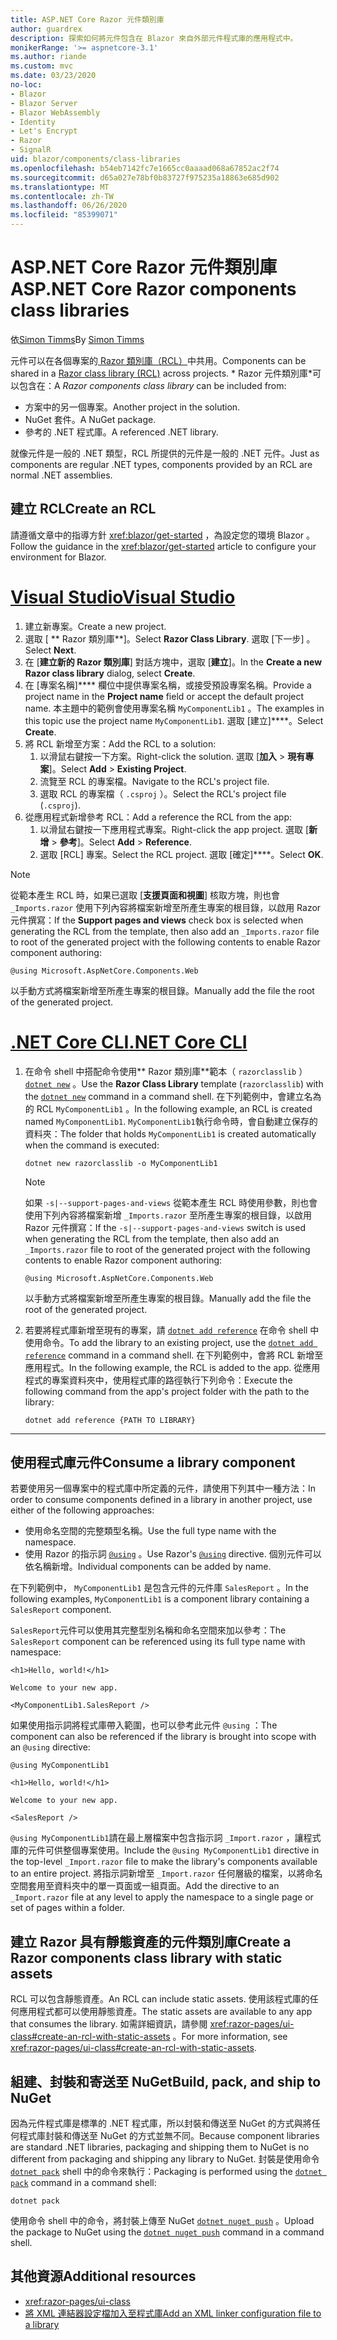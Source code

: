 ```yaml
---
title: ASP.NET Core Razor 元件類別庫
author: guardrex
description: 探索如何將元件包含在 Blazor 來自外部元件程式庫的應用程式中。
monikerRange: '>= aspnetcore-3.1'
ms.author: riande
ms.custom: mvc
ms.date: 03/23/2020
no-loc:
- Blazor
- Blazor Server
- Blazor WebAssembly
- Identity
- Let's Encrypt
- Razor
- SignalR
uid: blazor/components/class-libraries
ms.openlocfilehash: b54eb7142fc7e1665cc0aaaad068a67852ac2f74
ms.sourcegitcommit: d65a027e78bf0b83727f975235a18863e685d902
ms.translationtype: MT
ms.contentlocale: zh-TW
ms.lasthandoff: 06/26/2020
ms.locfileid: "85399071"
---
```

# <a name="aspnet-core-razor-components-class-libraries"></a><span data-ttu-id="9cc90-103">ASP.NET Core Razor 元件類別庫</span><span class="sxs-lookup"><span data-stu-id="9cc90-103">ASP.NET Core Razor components class libraries</span></span>

<span data-ttu-id="9cc90-104">依[Simon Timms](https://github.com/stimms)</span><span class="sxs-lookup"><span data-stu-id="9cc90-104">By [Simon Timms](https://github.com/stimms)</span></span>

<span data-ttu-id="9cc90-105">元件可以在各個專案的[ Razor 類別庫（RCL）](xref:razor-pages/ui-class)中共用。</span><span class="sxs-lookup"><span data-stu-id="9cc90-105">Components can be shared in a [Razor class library (RCL)](xref:razor-pages/ui-class) across projects.</span></span> <span data-ttu-id="9cc90-106">\* Razor 元件類別庫\*可以包含在：</span><span class="sxs-lookup"><span data-stu-id="9cc90-106">A *Razor components class library* can be included from:</span></span>

* <span data-ttu-id="9cc90-107">方案中的另一個專案。</span><span class="sxs-lookup"><span data-stu-id="9cc90-107">Another project in the solution.</span></span>
* <span data-ttu-id="9cc90-108">NuGet 套件。</span><span class="sxs-lookup"><span data-stu-id="9cc90-108">A NuGet package.</span></span>
* <span data-ttu-id="9cc90-109">參考的 .NET 程式庫。</span><span class="sxs-lookup"><span data-stu-id="9cc90-109">A referenced .NET library.</span></span>

<span data-ttu-id="9cc90-110">就像元件是一般的 .NET 類型，RCL 所提供的元件是一般的 .NET 元件。</span><span class="sxs-lookup"><span data-stu-id="9cc90-110">Just as components are regular .NET types, components provided by an RCL are normal .NET assemblies.</span></span>

## <a name="create-an-rcl"></a><span data-ttu-id="9cc90-111">建立 RCL</span><span class="sxs-lookup"><span data-stu-id="9cc90-111">Create an RCL</span></span>

<span data-ttu-id="9cc90-112">請遵循文章中的指導方針 <xref:blazor/get-started> ，為設定您的環境 Blazor 。</span><span class="sxs-lookup"><span data-stu-id="9cc90-112">Follow the guidance in the <xref:blazor/get-started> article to configure your environment for Blazor.</span></span>

# <a name="visual-studio"></a>[<span data-ttu-id="9cc90-113">Visual Studio</span><span class="sxs-lookup"><span data-stu-id="9cc90-113">Visual Studio</span></span>](#tab/visual-studio)

1. <span data-ttu-id="9cc90-114">建立新專案。</span><span class="sxs-lookup"><span data-stu-id="9cc90-114">Create a new project.</span></span>
1. <span data-ttu-id="9cc90-115">選取 [ \*\* Razor 類別庫\*\*]。</span><span class="sxs-lookup"><span data-stu-id="9cc90-115">Select **Razor Class Library**.</span></span> <span data-ttu-id="9cc90-116">選取 [下一步] 。</span><span class="sxs-lookup"><span data-stu-id="9cc90-116">Select **Next**.</span></span>
1. <span data-ttu-id="9cc90-117">在 [**建立新的 Razor 類別庫**] 對話方塊中，選取 [**建立**]。</span><span class="sxs-lookup"><span data-stu-id="9cc90-117">In the **Create a new Razor class library** dialog, select **Create**.</span></span>
1. <span data-ttu-id="9cc90-118">在 [專案名稱]\*\*\*\* 欄位中提供專案名稱，或接受預設專案名稱。</span><span class="sxs-lookup"><span data-stu-id="9cc90-118">Provide a project name in the **Project name** field or accept the default project name.</span></span> <span data-ttu-id="9cc90-119">本主題中的範例會使用專案名稱 `MyComponentLib1` 。</span><span class="sxs-lookup"><span data-stu-id="9cc90-119">The examples in this topic use the project name `MyComponentLib1`.</span></span> <span data-ttu-id="9cc90-120">選取 [建立]\*\*\*\*。</span><span class="sxs-lookup"><span data-stu-id="9cc90-120">Select **Create**.</span></span>
1. <span data-ttu-id="9cc90-121">將 RCL 新增至方案：</span><span class="sxs-lookup"><span data-stu-id="9cc90-121">Add the RCL to a solution:</span></span>
   1. <span data-ttu-id="9cc90-122">以滑鼠右鍵按一下方案。</span><span class="sxs-lookup"><span data-stu-id="9cc90-122">Right-click the solution.</span></span> <span data-ttu-id="9cc90-123">選取 [**加入**  >  **現有專案**]。</span><span class="sxs-lookup"><span data-stu-id="9cc90-123">Select **Add** > **Existing Project**.</span></span>
   1. <span data-ttu-id="9cc90-124">流覽至 RCL 的專案檔。</span><span class="sxs-lookup"><span data-stu-id="9cc90-124">Navigate to the RCL's project file.</span></span>
   1. <span data-ttu-id="9cc90-125">選取 RCL 的專案檔（ `.csproj` ）。</span><span class="sxs-lookup"><span data-stu-id="9cc90-125">Select the RCL's project file (`.csproj`).</span></span>
1. <span data-ttu-id="9cc90-126">從應用程式新增參考 RCL：</span><span class="sxs-lookup"><span data-stu-id="9cc90-126">Add a reference the RCL from the app:</span></span>
   1. <span data-ttu-id="9cc90-127">以滑鼠右鍵按一下應用程式專案。</span><span class="sxs-lookup"><span data-stu-id="9cc90-127">Right-click the app project.</span></span> <span data-ttu-id="9cc90-128">選取 [**新增**  >  **參考**]。</span><span class="sxs-lookup"><span data-stu-id="9cc90-128">Select **Add** > **Reference**.</span></span>
   1. <span data-ttu-id="9cc90-129">選取 [RCL] 專案。</span><span class="sxs-lookup"><span data-stu-id="9cc90-129">Select the RCL project.</span></span> <span data-ttu-id="9cc90-130">選取 [確定]\*\*\*\*。</span><span class="sxs-lookup"><span data-stu-id="9cc90-130">Select **OK**.</span></span>

> [!NOTE]
> <span data-ttu-id="9cc90-131">從範本產生 RCL 時，如果已選取 [**支援頁面和視圖**] 核取方塊，則也會 `_Imports.razor` 使用下列內容將檔案新增至所產生專案的根目錄，以啟用 Razor 元件撰寫：</span><span class="sxs-lookup"><span data-stu-id="9cc90-131">If the **Support pages and views** check box is selected when generating the RCL from the template, then also add an `_Imports.razor` file to root of the generated project with the following contents to enable Razor component authoring:</span></span>
>
> ```razor
> @using Microsoft.AspNetCore.Components.Web
> ```
>
> <span data-ttu-id="9cc90-132">以手動方式將檔案新增至所產生專案的根目錄。</span><span class="sxs-lookup"><span data-stu-id="9cc90-132">Manually add the file the root of the generated project.</span></span>

# <a name="net-core-cli"></a>[<span data-ttu-id="9cc90-133">.NET Core CLI</span><span class="sxs-lookup"><span data-stu-id="9cc90-133">.NET Core CLI</span></span>](#tab/netcore-cli)

1. <span data-ttu-id="9cc90-134">在命令 shell 中搭配命令使用\*\* Razor 類別庫\*\*範本（ `razorclasslib` ） [`dotnet new`](/dotnet/core/tools/dotnet-new) 。</span><span class="sxs-lookup"><span data-stu-id="9cc90-134">Use the **Razor Class Library** template (`razorclasslib`) with the [`dotnet new`](/dotnet/core/tools/dotnet-new) command in a command shell.</span></span> <span data-ttu-id="9cc90-135">在下列範例中，會建立名為的 RCL `MyComponentLib1` 。</span><span class="sxs-lookup"><span data-stu-id="9cc90-135">In the following example, an RCL is created named `MyComponentLib1`.</span></span> <span data-ttu-id="9cc90-136">`MyComponentLib1`執行命令時，會自動建立保存的資料夾：</span><span class="sxs-lookup"><span data-stu-id="9cc90-136">The folder that holds `MyComponentLib1` is created automatically when the command is executed:</span></span>

   ```dotnetcli
   dotnet new razorclasslib -o MyComponentLib1
   ```

   > [!NOTE]
   > <span data-ttu-id="9cc90-137">如果 `-s|--support-pages-and-views` 從範本產生 RCL 時使用參數，則也會使用下列內容將檔案新增 `_Imports.razor` 至所產生專案的根目錄，以啟用 Razor 元件撰寫：</span><span class="sxs-lookup"><span data-stu-id="9cc90-137">If the `-s|--support-pages-and-views` switch is used when generating the RCL from the template, then also add an `_Imports.razor` file to root of the generated project with the following contents to enable Razor component authoring:</span></span>
   >
   > ```razor
   > @using Microsoft.AspNetCore.Components.Web
   > ```
   >
   > <span data-ttu-id="9cc90-138">以手動方式將檔案新增至所產生專案的根目錄。</span><span class="sxs-lookup"><span data-stu-id="9cc90-138">Manually add the file the root of the generated project.</span></span>

1. <span data-ttu-id="9cc90-139">若要將程式庫新增至現有的專案，請 [`dotnet add reference`](/dotnet/core/tools/dotnet-add-reference) 在命令 shell 中使用命令。</span><span class="sxs-lookup"><span data-stu-id="9cc90-139">To add the library to an existing project, use the [`dotnet add reference`](/dotnet/core/tools/dotnet-add-reference) command in a command shell.</span></span> <span data-ttu-id="9cc90-140">在下列範例中，會將 RCL 新增至應用程式。</span><span class="sxs-lookup"><span data-stu-id="9cc90-140">In the following example, the RCL is added to the app.</span></span> <span data-ttu-id="9cc90-141">從應用程式的專案資料夾中，使用程式庫的路徑執行下列命令：</span><span class="sxs-lookup"><span data-stu-id="9cc90-141">Execute the following command from the app's project folder with the path to the library:</span></span>

   ```dotnetcli
   dotnet add reference {PATH TO LIBRARY}
   ```

---

## <a name="consume-a-library-component"></a><span data-ttu-id="9cc90-142">使用程式庫元件</span><span class="sxs-lookup"><span data-stu-id="9cc90-142">Consume a library component</span></span>

<span data-ttu-id="9cc90-143">若要使用另一個專案中的程式庫中所定義的元件，請使用下列其中一種方法：</span><span class="sxs-lookup"><span data-stu-id="9cc90-143">In order to consume components defined in a library in another project, use either of the following approaches:</span></span>

* <span data-ttu-id="9cc90-144">使用命名空間的完整類型名稱。</span><span class="sxs-lookup"><span data-stu-id="9cc90-144">Use the full type name with the namespace.</span></span>
* <span data-ttu-id="9cc90-145">使用 Razor 的指示詞 [`@using`](xref:mvc/views/razor#using) 。</span><span class="sxs-lookup"><span data-stu-id="9cc90-145">Use Razor's [`@using`](xref:mvc/views/razor#using) directive.</span></span> <span data-ttu-id="9cc90-146">個別元件可以依名稱新增。</span><span class="sxs-lookup"><span data-stu-id="9cc90-146">Individual components can be added by name.</span></span>

<span data-ttu-id="9cc90-147">在下列範例中， `MyComponentLib1` 是包含元件的元件庫 `SalesReport` 。</span><span class="sxs-lookup"><span data-stu-id="9cc90-147">In the following examples, `MyComponentLib1` is a component library containing a `SalesReport` component.</span></span>

<span data-ttu-id="9cc90-148">`SalesReport`元件可以使用其完整型別名稱和命名空間來加以參考：</span><span class="sxs-lookup"><span data-stu-id="9cc90-148">The `SalesReport` component can be referenced using its full type name with namespace:</span></span>

```razor
<h1>Hello, world!</h1>

Welcome to your new app.

<MyComponentLib1.SalesReport />
```

<span data-ttu-id="9cc90-149">如果使用指示詞將程式庫帶入範圍，也可以參考此元件 `@using` ：</span><span class="sxs-lookup"><span data-stu-id="9cc90-149">The component can also be referenced if the library is brought into scope with an `@using` directive:</span></span>

```razor
@using MyComponentLib1

<h1>Hello, world!</h1>

Welcome to your new app.

<SalesReport />
```

<span data-ttu-id="9cc90-150">`@using MyComponentLib1`請在最上層檔案中包含指示詞 `_Import.razor` ，讓程式庫的元件可供整個專案使用。</span><span class="sxs-lookup"><span data-stu-id="9cc90-150">Include the `@using MyComponentLib1` directive in the top-level `_Import.razor` file to make the library's components available to an entire project.</span></span> <span data-ttu-id="9cc90-151">將指示詞新增至 `_Import.razor` 任何層級的檔案，以將命名空間套用至資料夾中的單一頁面或一組頁面。</span><span class="sxs-lookup"><span data-stu-id="9cc90-151">Add the directive to an `_Import.razor` file at any level to apply the namespace to a single page or set of pages within a folder.</span></span>

## <a name="create-a-razor-components-class-library-with-static-assets"></a><span data-ttu-id="9cc90-152">建立 Razor 具有靜態資產的元件類別庫</span><span class="sxs-lookup"><span data-stu-id="9cc90-152">Create a Razor components class library with static assets</span></span>

<span data-ttu-id="9cc90-153">RCL 可以包含靜態資產。</span><span class="sxs-lookup"><span data-stu-id="9cc90-153">An RCL can include static assets.</span></span> <span data-ttu-id="9cc90-154">使用該程式庫的任何應用程式都可以使用靜態資產。</span><span class="sxs-lookup"><span data-stu-id="9cc90-154">The static assets are available to any app that consumes the library.</span></span> <span data-ttu-id="9cc90-155">如需詳細資訊，請參閱 <xref:razor-pages/ui-class#create-an-rcl-with-static-assets> 。</span><span class="sxs-lookup"><span data-stu-id="9cc90-155">For more information, see <xref:razor-pages/ui-class#create-an-rcl-with-static-assets>.</span></span>

## <a name="build-pack-and-ship-to-nuget"></a><span data-ttu-id="9cc90-156">組建、封裝和寄送至 NuGet</span><span class="sxs-lookup"><span data-stu-id="9cc90-156">Build, pack, and ship to NuGet</span></span>

<span data-ttu-id="9cc90-157">因為元件程式庫是標準的 .NET 程式庫，所以封裝和傳送至 NuGet 的方式與將任何程式庫封裝和傳送至 NuGet 的方式並無不同。</span><span class="sxs-lookup"><span data-stu-id="9cc90-157">Because component libraries are standard .NET libraries, packaging and shipping them to NuGet is no different from packaging and shipping any library to NuGet.</span></span> <span data-ttu-id="9cc90-158">封裝是使用命令 [`dotnet pack`](/dotnet/core/tools/dotnet-pack) shell 中的命令來執行：</span><span class="sxs-lookup"><span data-stu-id="9cc90-158">Packaging is performed using the [`dotnet pack`](/dotnet/core/tools/dotnet-pack) command in a command shell:</span></span>

```dotnetcli
dotnet pack
```

<span data-ttu-id="9cc90-159">使用命令 shell 中的命令，將封裝上傳至 NuGet [`dotnet nuget push`](/dotnet/core/tools/dotnet-nuget-push) 。</span><span class="sxs-lookup"><span data-stu-id="9cc90-159">Upload the package to NuGet using the [`dotnet nuget push`](/dotnet/core/tools/dotnet-nuget-push) command in a command shell.</span></span>

## <a name="additional-resources"></a><span data-ttu-id="9cc90-160">其他資源</span><span class="sxs-lookup"><span data-stu-id="9cc90-160">Additional resources</span></span>

* <xref:razor-pages/ui-class>
* [<span data-ttu-id="9cc90-161">將 XML 連結器設定檔加入至程式庫</span><span class="sxs-lookup"><span data-stu-id="9cc90-161">Add an XML linker configuration file to a library</span></span>](xref:blazor/host-and-deploy/configure-linker#add-an-xml-linker-configuration-file-to-a-library)
